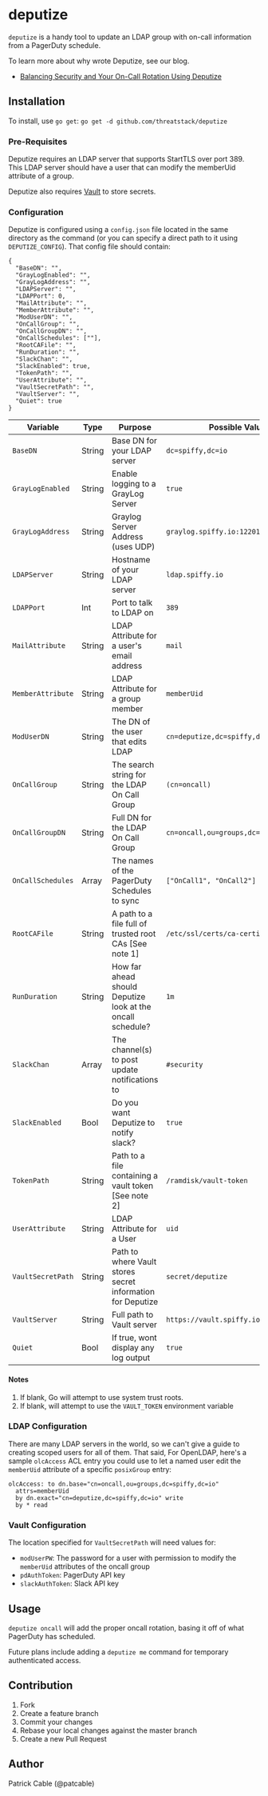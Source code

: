 # deputize

`deputize` is a handy tool to update an LDAP group with on-call information
from a PagerDuty schedule.

To learn more about why wrote Deputize, see our blog.
* [Balancing Security and Your On-Call Rotation Using Deputize](https://blog.threatstack.com/balancing-security-and-your-on-call-rotation-using-deputize)

## Installation

To install, use `go get`: `go get -d github.com/threatstack/deputize`

### Pre-Requisites

Deputize requires an LDAP server that supports StartTLS over port 389. This
LDAP server should have a user that can modify the memberUid attribute of a
group.

Deputize also requires [Vault](https://github.com/hashicorp/vault) to store secrets.

### Configuration

Deputize is configured using a `config.json` file located in the same directory
as the command (or you can specify a direct path to it using `DEPUTIZE_CONFIG`).
That config file should contain:

```
{
  "BaseDN": "",
  "GrayLogEnabled": "",
  "GrayLogAddress": "",
  "LDAPServer": "",
  "LDAPPort": 0,
  "MailAttribute": "",
  "MemberAttribute": "",
  "ModUserDN": "",
  "OnCallGroup": "",
  "OnCallGroupDN": "",
  "OnCallSchedules": [""],
  "RootCAFile": "",
  "RunDuration": "",
  "SlackChan": "",
  "SlackEnabled": true,
  "TokenPath": "",
  "UserAttribute": "",
  "VaultSecretPath": "",
  "VaultServer": "",
  "Quiet": true
}
```

| Variable          | Type   | Purpose                                                    | Possible Value                        |
|-------------------|--------|------------------------------------------------------------|---------------------------------------|
| `BaseDN`          | String | Base DN for your LDAP server                               | `dc=spiffy,dc=io`                     |
| `GrayLogEnabled`  | String | Enable logging to a GrayLog Server                         | `true`                                |
| `GrayLogAddress`  | String | Graylog Server Address (uses UDP)                          | `graylog.spiffy.io:12201`             |
| `LDAPServer`      | String | Hostname of your LDAP server                               | `ldap.spiffy.io`                      |
| `LDAPPort`        | Int    | Port to talk to LDAP on                                    | `389`                                 |
| `MailAttribute`   | String | LDAP Attribute for a user's email address                  | `mail`                                |
| `MemberAttribute` | String | LDAP Attribute for a group member                          | `memberUid`                           |
| `ModUserDN`       | String | The DN of the user that edits LDAP                         | `cn=deputize,dc=spiffy,dc=io`         |
| `OnCallGroup`     | String | The search string for the LDAP On Call Group               | `(cn=oncall)`                         |
| `OnCallGroupDN`   | String | Full DN for the LDAP On Call Group                         | `cn=oncall,ou=groups,dc=spiffy,dc=io` |
| `OnCallSchedules` | Array  | The names of the PagerDuty Schedules to sync               | `["OnCall1", "OnCall2"]`              |
| `RootCAFile`      | String | A path to a file full of trusted root CAs [See note 1]     | `/etc/ssl/certs/ca-certificates.crt`  |
| `RunDuration`     | String | How far ahead should Deputize look at the oncall schedule? | `1m`                                  |
| `SlackChan`       | Array  | The channel(s) to post update notifications to             | `#security`                           |
| `SlackEnabled`    | Bool   | Do you want Deputize to notify slack?                      | `true`                                |
| `TokenPath`       | String | Path to a file containing a vault token [See note 2]       | `/ramdisk/vault-token`                |
| `UserAttribute`   | String | LDAP Attribute for a User                                  | `uid`                                 |
| `VaultSecretPath` | String | Path to where Vault stores secret information for Deputize | `secret/deputize`                     |
| `VaultServer`     | String | Full path to Vault server                                  | `https://vault.spiffy.io:8200`        |
| `Quiet`           | Bool   | If true, wont display any log output                       | `true`                                |

#### Notes

1. If blank, Go will attempt to use system trust roots.
1. If blank, will attempt to use the `VAULT_TOKEN` environment variable

### LDAP Configuration

There are many LDAP servers in the world, so we can't give a guide to creating
scoped users for all of them. That said, For OpenLDAP, here's a sample
`olcAccess` ACL entry you could use to let a named user edit the `memberUid`
attribute of a specific `posixGroup` entry:
```
olcAccess: to dn.base="cn=oncall,ou=groups,dc=spiffy,dc=io"
  attrs=memberUid
  by dn.exact="cn=deputize,dc=spiffy,dc=io" write
  by * read
```

### Vault Configuration

The location specified for `VaultSecretPath` will need values for:
* `modUserPW`: The password for a user with permission to modify the `memberUid`
  attributes of the oncall group
* `pdAuthToken`: PagerDuty API key
* `slackAuthToken`: Slack API key

## Usage

`deputize oncall` will add the proper oncall rotation, basing it off of
what PagerDuty has scheduled.

Future plans include adding a `deputize me` command for temporary authenticated
access.

## Contribution

1. Fork
1. Create a feature branch
1. Commit your changes
1. Rebase your local changes against the master branch
1. Create a new Pull Request

## Author

Patrick Cable (@patcable)
